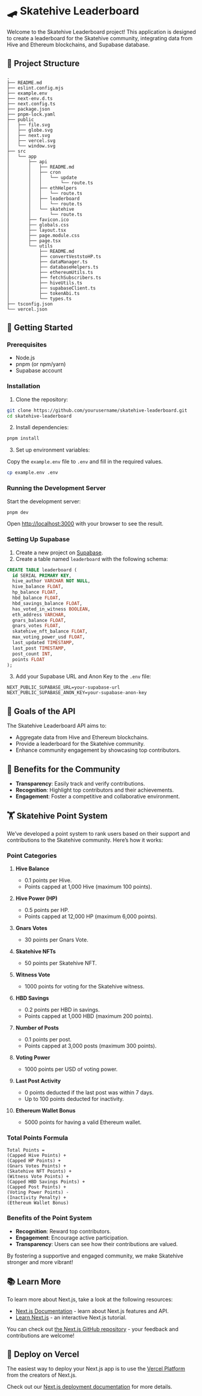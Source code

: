 # 🛹 Skatehive Leaderboard

Welcome to the Skatehive Leaderboard project! This application is designed to create a leaderboard for the Skatehive community, integrating data from Hive and Ethereum blockchains, and Supabase database.

## 📁 Project Structure

```
.
├── README.md
├── eslint.config.mjs
├── example.env
├── next-env.d.ts
├── next.config.ts
├── package.json
├── pnpm-lock.yaml
├── public
│   ├── file.svg
│   ├── globe.svg
│   ├── next.svg
│   ├── vercel.svg
│   └── window.svg
├── src
│   └── app
│       ├── api
│       │   ├── README.md
│       │   ├── cron
│       │   │   └── update
│       │   │       └── route.ts
│       │   ├── ethHelpers
│       │   │   └── route.ts
│       │   ├── leaderboard
│       │   │   └── route.ts
│       │   └── skatehive
│       │       └── route.ts
│       ├── favicon.ico
│       ├── globals.css
│       ├── layout.tsx
│       ├── page.module.css
│       ├── page.tsx
│       └── utils
│           ├── README.md
│           ├── convertVeststoHP.ts
│           ├── dataManager.ts
│           ├── databaseHelpers.ts
│           ├── ethereumUtils.ts
│           ├── fetchSubscribers.ts
│           ├── hiveUtils.ts
│           ├── supabaseClient.ts
│           ├── tokenAbi.ts
│           └── types.ts
├── tsconfig.json
└── vercel.json
```

## 🚀 Getting Started

### Prerequisites

- Node.js
- pnpm (or npm/yarn)
- Supabase account

### Installation

1. Clone the repository:

```bash
git clone https://github.com/yourusername/skatehive-leaderboard.git
cd skatehive-leaderboard
```

2. Install dependencies:

```bash
pnpm install
```

3. Set up environment variables:

Copy the `example.env` file to `.env` and fill in the required values.

```bash
cp example.env .env
```

### Running the Development Server

Start the development server:

```bash
pnpm dev
```

Open [http://localhost:3000](http://localhost:3000) with your browser to see the result.

### Setting Up Supabase

1. Create a new project on [Supabase](https://supabase.com/).
2. Create a table named `leaderboard` with the following schema:

```sql
CREATE TABLE leaderboard (
  id SERIAL PRIMARY KEY,
  hive_author VARCHAR NOT NULL,
  hive_balance FLOAT,
  hp_balance FLOAT,
  hbd_balance FLOAT,
  hbd_savings_balance FLOAT,
  has_voted_in_witness BOOLEAN,
  eth_address VARCHAR,
  gnars_balance FLOAT,
  gnars_votes FLOAT,
  skatehive_nft_balance FLOAT,
  max_voting_power_usd FLOAT,
  last_updated TIMESTAMP,
  last_post TIMESTAMP,
  post_count INT,
  points FLOAT
);
```

3. Add your Supabase URL and Anon Key to the `.env` file:

```env
NEXT_PUBLIC_SUPABASE_URL=your-supabase-url
NEXT_PUBLIC_SUPABASE_ANON_KEY=your-supabase-anon-key
```

## 🎯 Goals of the API

The Skatehive Leaderboard API aims to:

- Aggregate data from Hive and Ethereum blockchains.
- Provide a leaderboard for the Skatehive community.
- Enhance community engagement by showcasing top contributors.

## 🌟 Benefits for the Community

- **Transparency**: Easily track and verify contributions.
- **Recognition**: Highlight top contributors and their achievements.
- **Engagement**: Foster a competitive and collaborative environment.

## 🏋️ Skatehive Point System

We’ve developed a point system to rank users based on their support and contributions to the Skatehive community. Here’s how it works:

### **Point Categories**

1. **Hive Balance**
   - 0.1 points per Hive.
   - Points capped at 1,000 Hive (maximum 100 points).

2. **Hive Power (HP)**
   - 0.5 points per HP.
   - Points capped at 12,000 HP (maximum 6,000 points).

3. **Gnars Votes**
   - 30 points per Gnars Vote.

4. **Skatehive NFTs**
   - 50 points per Skatehive NFT.

5. **Witness Vote**
   - 1000 points for voting for the Skatehive witness.

6. **HBD Savings**
   - 0.2 points per HBD in savings.
   - Points capped at 1,000 HBD (maximum 200 points).

7. **Number of Posts**
   - 0.1 points per post.
   - Points capped at 3,000 posts (maximum 300 points).

8. **Voting Power**
   - 1000 points per USD of voting power.

9. **Last Post Activity**
   - 0 points deducted if the last post was within 7 days.
   - Up to 100 points deducted for inactivity.

10. **Ethereum Wallet Bonus**
    - 5000 points for having a valid Ethereum wallet.

### **Total Points Formula**

```
Total Points =
(Capped Hive Points) +
(Capped HP Points) +
(Gnars Votes Points) +
(Skatehive NFT Points) +
(Witness Vote Points) +
(Capped HBD Savings Points) +
(Capped Post Points) +
(Voting Power Points) -
(Inactivity Penalty) +
(Ethereum Wallet Bonus)
```

### **Benefits of the Point System**

- **Recognition**: Reward top contributors.
- **Engagement**: Encourage active participation.
- **Transparency**: Users can see how their contributions are valued.

By fostering a supportive and engaged community, we make Skatehive stronger and more vibrant!

## 📚 Learn More

To learn more about Next.js, take a look at the following resources:

- [Next.js Documentation](https://nextjs.org/docs) - learn about Next.js features and API.
- [Learn Next.js](https://nextjs.org/learn) - an interactive Next.js tutorial.

You can check out [the Next.js GitHub repository](https://github.com/vercel/next.js) - your feedback and contributions are welcome!

## 🚀 Deploy on Vercel

The easiest way to deploy your Next.js app is to use the [Vercel Platform](https://vercel.com/new?utm_medium=default-template&filter=next.js&utm_source=create-next-app&utm_campaign=create-next-app-readme) from the creators of Next.js.

Check out our [Next.js deployment documentation](https://nextjs.org/docs/app/building-your-application/deploying) for more details.